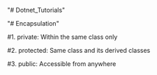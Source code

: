 "# Dotnet_Tutorials" 

"# Encapsulation"

#1. private: Within the same class only

#2. protected: Same class and its derived classes

#3. public: Accessible from anywhere

